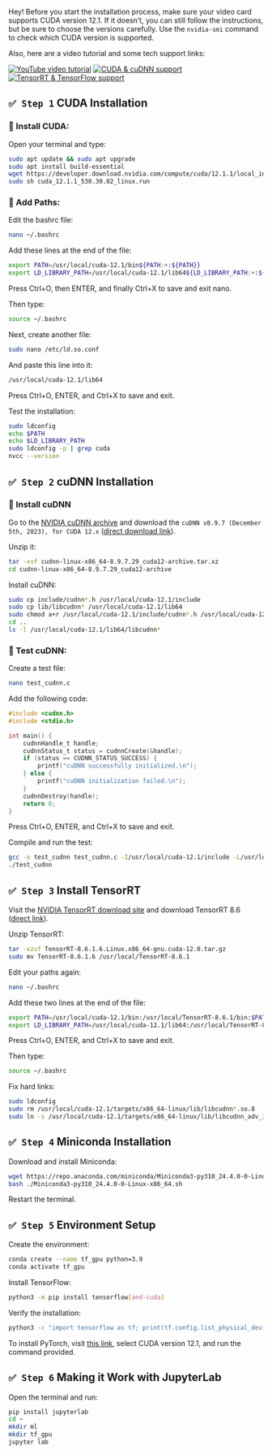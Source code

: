 Hey! Before you start the installation process, make sure your video card supports CUDA version 12.1. If it doesn’t, you can still follow the instructions, but be sure to choose the versions carefully. Use the `nvidia-smi` command to check which CUDA version is supported.

Also, here are a video tutorial and some tech support links:

[![YouTube video tutorial](https://img.shields.io/badge/Youtube_video_tutorial-ff3333?style=for-the-badge)](https://www.youtube.com/watch?v=1Tr1ifuSh6o)
[![CUDA & cuDNN support](https://img.shields.io/badge/Cuda_%26_CuDNN_support-33bb33?style=for-the-badge)](https://www.tensorflow.org/install/source#gpu_support_2)
[![TensorRT & TensorFlow support](https://img.shields.io/badge/TensorRT_%26_TensorFlow_support-ffbb33?style=for-the-badge)](https://www.tensorflow.org/install/source#gpu_support_2)

`✅ Step 1` CUDA Installation
----------------------------------------------------------------------------------------------------------------------------------------------------

### :large_blue_circle: Install CUDA:

Open your terminal and type:

```bash
sudo apt update && sudo apt upgrade
sudo apt install build-essential
wget https://developer.download.nvidia.com/compute/cuda/12.1.1/local_installers/cuda_12.1.1_530.30.02_linux.run
sudo sh cuda_12.1.1_530.30.02_linux.run
```

### :large_blue_circle: Add Paths:

Edit the bashrc file:

```bash
nano ~/.bashrc
```

Add these lines at the end of the file:

```bash
export PATH=/usr/local/cuda-12.1/bin${PATH:+:${PATH}}
export LD_LIBRARY_PATH=/usr/local/cuda-12.1/lib64${LD_LIBRARY_PATH:+:${LD_LIBRARY_PATH}}
```

Press Ctrl+O, then ENTER, and finally Ctrl+X to save and exit nano.

Then type:

```bash
source ~/.bashrc
```

Next, create another file:

```bash
sudo nano /etc/ld.so.conf
```

And paste this line into it:

```bash
/usr/local/cuda-12.1/lib64
```

Press Ctrl+O, ENTER, and Ctrl+X to save and exit.

Test the installation:

```bash
sudo ldconfig
echo $PATH
echo $LD_LIBRARY_PATH
sudo ldconfig -p | grep cuda
nvcc --version
```

`✅ Step 2` cuDNN Installation
----------------------------------------------------------------------------------------------------------------------------------------------------

### :large_blue_circle: Install cuDNN

Go to the [NVIDIA cuDNN archive](https://developer.nvidia.com/rdp/cudnn-archive) and download the `cuDNN v8.9.7 (December 5th, 2023), for CUDA 12.x` ([direct download link](https://developer.nvidia.com/downloads/compute/cudnn/secure/8.9.7/local_installers/12.x/cudnn-linux-x86_64-8.9.7.29_cuda12-archive.tar.xz)).

Unzip it:

```bash
tar -xvf cudnn-linux-x86_64-8.9.7.29_cuda12-archive.tar.xz
cd cudnn-linux-x86_64-8.9.7.29_cuda12-archive
```

Install cuDNN:

```bash
sudo cp include/cudnn*.h /usr/local/cuda-12.1/include
sudo cp lib/libcudnn* /usr/local/cuda-12.1/lib64
sudo chmod a+r /usr/local/cuda-12.1/include/cudnn*.h /usr/local/cuda-12.1/lib64/libcudnn*
cd ..
ls -l /usr/local/cuda-12.1/lib64/libcudnn*
```

### :large_blue_circle: Test cuDNN:

Create a test file:

```bash
nano test_cudnn.c
```

Add the following code:

```c
#include <cudnn.h>
#include <stdio.h>

int main() {
    cudnnHandle_t handle;
    cudnnStatus_t status = cudnnCreate(&handle);
    if (status == CUDNN_STATUS_SUCCESS) {
        printf("cuDNN successfully initialized.\n");
    } else {
        printf("cuDNN initialization failed.\n");
    }
    cudnnDestroy(handle);
    return 0;
}
```

Press Ctrl+O, ENTER, and Ctrl+X to save and exit.

Compile and run the test:

```bash
gcc -o test_cudnn test_cudnn.c -I/usr/local/cuda-12.1/include -L/usr/local/cuda-12.1/lib64 -lcudnn
./test_cudnn
```

`✅ Step 3` Install TensorRT
----------------------------------------------------------------------------------------------------------------------------------------------------

Visit the [NVIDIA TensorRT download site](https://developer.nvidia.com/tensorrt/download) and download TensorRT 8.6 ([direct link](https://developer.nvidia.com/downloads/compute/machine-learning/tensorrt/secure/8.6.1/tars/TensorRT-8.6.1.6.Linux.x86_64-gnu.cuda-12.0.tar.gz)).

Unzip TensorRT:

```bash
tar -xzvf TensorRT-8.6.1.6.Linux.x86_64-gnu.cuda-12.0.tar.gz
sudo mv TensorRT-8.6.1.6 /usr/local/TensorRT-8.6.1
```

Edit your paths again:

```bash
nano ~/.bashrc
```

Add these two lines at the end of the file:

```bash
export PATH=/usr/local/cuda-12.1/bin:/usr/local/TensorRT-8.6.1/bin:$PATH
export LD_LIBRARY_PATH=/usr/local/cuda-12.1/lib64:/usr/local/TensorRT-8.6.1/lib:$LD_LIBRARY_PATH
```

Press Ctrl+O, ENTER, and Ctrl+X to save and exit.

Then type:

```bash
source ~/.bashrc
```

Fix hard links:

```bash
sudo ldconfig
sudo rm /usr/local/cuda-12.1/targets/x86_64-linux/lib/libcudnn*.so.8
sudo ln -s /usr/local/cuda-12.1/targets/x86_64-linux/lib/libcudnn_adv_infer.so.8.x.x /usr/local/cuda-12.1/targets/x86_64-linux/lib/libcudnn_adv_infer.so.8
```

`✅ Step 4` Miniconda Installation
----------------------------------------------------------------------------------------------------------------------------------------------------

Download and install Miniconda:

```bash
wget https://repo.anaconda.com/miniconda/Miniconda3-py310_24.4.0-0-Linux-x86_64.sh
bash ./Miniconda3-py310_24.4.0-0-Linux-x86_64.sh
```

Restart the terminal.

`✅ Step 5` Environment Setup
----------------------------------------------------------------------------------------------------------------------------------------------------

Create the environment:

```bash
conda create --name tf_gpu python=3.9
conda activate tf_gpu
```

Install TensorFlow:

```bash
python3 -m pip install tensorflow[and-cuda]
```

Verify the installation:

```bash
python3 -c "import tensorflow as tf; print(tf.config.list_physical_devices('GPU'))"
```

To install PyTorch, visit [this link](https://pytorch.org/get-started/locally/), select CUDA version 12.1, and run the command provided.

`✅ Step 6` Making it Work with JupyterLab
----------------------------------------------------------------------------------------------------------------------------------------------------

Open the terminal and run:

```bash
pip install jupyterlab
cd ~
mkdir ml
mkdir tf_gpu
jupyter lab
```
